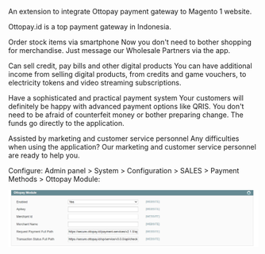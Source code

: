 An extension to integrate Ottopay payment gateway to Magento 1 website. 

Ottopay.id is a top payment gateway in Indonesia.

Order stock items via smartphone
Now you don't need to bother shopping for merchandise. Just message our Wholesale Partners via the app.

Can sell credit, pay bills and other digital products
You can have additional income from selling digital products, from credits and game vouchers, to electricity tokens and video streaming subscriptions.

Have a sophisticated and practical payment system
Your customers will definitely be happy with advanced payment options like QRIS. You don't need to be afraid of counterfeit money or bother preparing change. The funds go directly to the application.

Assisted by marketing and customer service personnel
Any difficulties when using the application? Our marketing and customer service personnel are ready to help you.

Configure:
Admin panel > System > Configuration > SALES > Payment Methods > Ottopay Module:

![Otopay config](https://github.com/davidduong90/otopay/blob/master/media/otopay.png)
